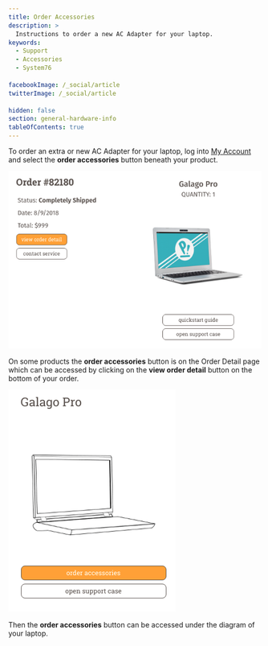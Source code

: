 ```yaml
---
title: Order Accessories
description: >
  Instructions to order a new AC Adapter for your laptop.
keywords:
  - Support
  - Accessories
  - System76

facebookImage: /_social/article
twitterImage: /_social/article

hidden: false
section: general-hardware-info
tableOfContents: true
---
```


To order an extra or new AC Adapter for your laptop, log into [<font-awesome-icon icon="user"></font-awesome-icon> My Account](https://system76.com/my-account/orders) and select the **order accessories** button beneath your product.

![View Order Detail](/images/accessories/button1.png)

On some products the **order accessories** button is on the Order Detail page which can be accessed by clicking on the **view order detail** button on the bottom of your order.

![Order Accessories](/images/accessories/button2.png)

Then the **order accessories** button can be accessed under the diagram of your laptop.
